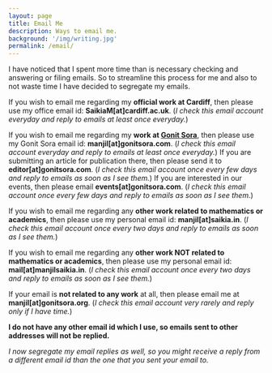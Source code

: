 ```yaml
---
layout: page
title: Email Me
description: Ways to email me.
background: '/img/writing.jpg'
permalink: /email/
---
```


I have noticed that I spent more time than is necessary checking and answering or filing emails. So to streamline this process for me and also to not waste time I have decided to segregate my emails.

If you wish to email me regarding my **official work at Cardiff**, then please use my office email id: **SaikiaM[at]cardiff.ac.uk**. (*I check this email account everyday and reply to emails at least once everyday.*)

If you wish to email me regarding my **work at [Gonit Sora](https://gonitsora.com)**, then please use my Gonit Sora email id: **manjil[at]gonitsora.com**. (*I check this email account everyday and reply to emails at least once everyday.*) If you are submitting an article for publication there, then please send it to **editor[at]gonitsora.com**. (*I check this email account once every few days and reply to emails as soon as I see them.*) If you are interested in our events, then please email **events[at]gonitsora.com**. (*I check this email account once every few days and reply to emails as soon as I see them.*)

If you wish to email me regarding any **other work related to mathematics or academics**, then please use my personal email id: **manjil[at]saikia.in**. (*I check this email account once every two days and reply to emails as soon as I see them.*)

If you wish to email me regarding any **other work NOT related to mathematics or academics**, then please use my personal email id: **mail[at]manjilsaikia.in**. (*I check this email account once every two days and reply to emails as soon as I see them.*)

If your email is **not related to any work** at all, then please email me at **manjil[at]gonitsora.org**. (*I check this email account very rarely and reply only if I have time.*)

**I do not have any other email id which I use, so emails sent to other addresses will not be replied.**

*I now segregate my email replies as well, so you might receive a reply from a different email id than the one that you sent your email to.*

